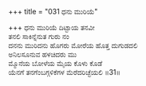 +++
title = "031 ಧನು ಮುರಿಯೆ"

+++
ಧನು ಮುರಿಯೆ ದಿಟ್ಟಾಯ ತನವೀ  
ತನಲಿ ಸಾಕಿನ್ನೆನುತ ಗುರು ನಂ  
ದನನು ಮುರಿದನು ಹೊಗರು ಮೋರೆಯ ಹೊತ್ತ ದುಗುಡದಲಿ  
ಅನಿಲಸೂನುವ ಹಳಚಿದರು ಮು  
ಮ್ಮೊನೆಯ ಬೋಳೆಯ ಮೈಯ ಕೊಳು ಕೊಡೆ  
ಯೆನಗೆ ತನಗೆಂಬಗ್ಗಳಿಕೆಗಳ ಮೆರೆದರಿಚ್ಛೆಯಲಿ     ॥31॥